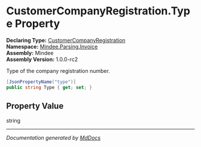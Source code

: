 ﻿<!--  
  <auto-generated>   
    The contents of this file were generated by a tool.  
    Changes to this file may be list if the file is regenerated  
  </auto-generated>   
-->

# CustomerCompanyRegistration.Type Property

**Declaring Type:** [CustomerCompanyRegistration](../index.md)  
**Namespace:** [Mindee.Parsing.Invoice](../../index.md)  
**Assembly:** Mindee  
**Assembly Version:** 1.0.0\-rc2

Type of the company registration number.

```csharp
[JsonPropertyName("type")]
public string Type { get; set; }
```

## Property Value

string

___

*Documentation generated by [MdDocs](https://github.com/ap0llo/mddocs)*
